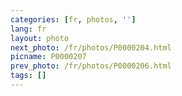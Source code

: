 ```yaml
---
categories: [fr, photos, '']
lang: fr
layout: photo
next_photo: /fr/photos/P0000204.html
picname: P0000207
prev_photo: /fr/photos/P0000206.html
tags: []
---
```

